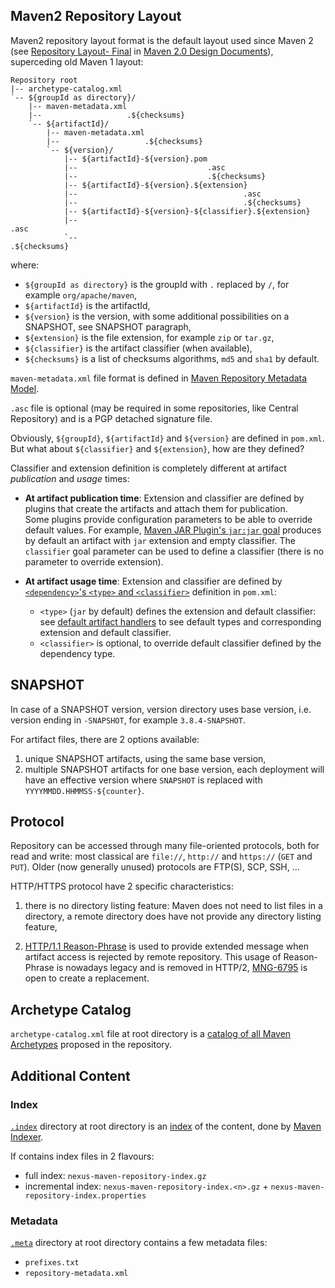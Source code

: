 ## Maven2 Repository Layout
<!--
Licensed to the Apache Software Foundation (ASF) under one
or more contributor license agreements.  See the NOTICE file
distributed with this work for additional information
regarding copyright ownership.  The ASF licenses this file
to you under the Apache License, Version 2.0 (the
"License"); you may not use this file except in compliance
with the License.  You may obtain a copy of the License at

    http://www.apache.org/licenses/LICENSE-2.0

Unless required by applicable law or agreed to in writing,
software distributed under the License is distributed on an
"AS IS" BASIS, WITHOUT WARRANTIES OR CONDITIONS OF ANY
KIND, either express or implied.  See the License for the
specific language governing permissions and limitations
under the License.
-->

Maven2 repository layout format is the default layout used since Maven 2 (see [Repository Layout- Final](https://cwiki.apache.org/confluence/display/MAVENOLD/Repository+Layout+-+Final) in [Maven 2.0 Design Documents](https://cwiki.apache.org/confluence/display/MAVENOLD/Maven+2.0+Design+Documents)), superceding old Maven 1 layout:

```
Repository root
|-- archetype-catalog.xml
`-- ${groupId as directory}/
    |-- maven-metadata.xml
    |--                   .${checksums}
    `-- ${artifactId}/
        |-- maven-metadata.xml
        |--                   .${checksums}
        `-- ${version}/
            |-- ${artifactId}-${version}.pom
            |--                             .asc
            |--                             .${checksums}
            |-- ${artifactId}-${version}.${extension}
            |--                                     .asc
            |--                                     .${checksums}
            |-- ${artifactId}-${version}-${classifier}.${extension}
            |--                                                    .asc
            `--                                                    .${checksums}
```

where:

- `${groupId as directory}` is the groupId with `.` replaced by `/`, for example `org/apache/maven`,
- `${artifactId}` is the artifactId,
- `${version}` is the version, with some additional possibilities on a SNAPSHOT, see SNAPSHOT paragraph,
- `${extension}` is the file extension, for example `zip` or `tar.gz`,
- `${classifier}` is the artifact classifier (when available),
- `${checksums}` is a list of checksums algorithms, `md5` and `sha1` by default.

`maven-metadata.xml` file format is defined in [Maven Repository Metadata Model](/ref/current/maven-repository-metadata/).

`.asc` file is optional (may be required in some repositories, like Central Repository) and is a PGP detached signature file.

Obviously, `${groupId}`, `${artifactId}` and `${version}` are defined in `pom.xml`. But what about `${classifier}` and `${extension}`, how are they defined?

Classifier and extension definition is completely different at artifact *publication* and *usage* times:

- **At artifact publication time**: Extension and classifier are defined by plugins that create the artifacts and attach them for publication.<br />
Some plugins provide configuration parameters to be able to override default values.
For example, [Maven JAR Plugin's `jar:jar` goal](/plugins/maven-jar-plugin/jar-mojo.html) produces by default an artifact with `jar` extension and empty classifier.
The `classifier` goal parameter can be used to define a classifier (there is no parameter to override extension).

- **At artifact usage time**: Extension and classifier are defined by [`<dependency>`'s `<type>` and `<classifier>`](/ref/current/maven-model/maven.html#class_dependency) definition in `pom.xml`:
  - `<type>` (`jar` by default) defines the extension and default classifier: <br />
    see [default artifact handlers](/ref/current/maven-core/artifact-handlers.html) to see default types and corresponding extension and default classifier. <br />
  - `<classifier>` is optional, to override default classifier defined by the dependency type.

## SNAPSHOT

In case of a SNAPSHOT version, version directory uses base version, i.e. version ending in `-SNAPSHOT`, for example `3.8.4-SNAPSHOT`.

For artifact files, there are 2 options available:

1. unique SNAPSHOT artifacts, using the same base version,
2. multiple SNAPSHOT artifacts for one base version, each deployment will have an effective version where `SNAPSHOT` is replaced with `YYYYMMDD.HHMMSS-${counter}`.

## Protocol

Repository can be accessed through many file-oriented protocols, both for read and write: most classical are `file://`, `http://` and `https://` (`GET` and `PUT`).
Older (now generally unused) protocols are FTP(S), SCP, SSH, ...

HTTP/HTTPS protocol have 2 specific characteristics:

1. there is no directory listing feature: Maven does not need to list files in a directory, a remote directory does have not provide any directory listing feature,

2. [HTTP/1.1 Reason-Phrase](https://www.w3.org/Protocols/rfc2616/rfc2616-sec6.html) is used to provide extended message when artifact access is rejected by remote repository.
This usage of Reason-Phrase is nowadays legacy and is removed in HTTP/2, [MNG-6795](https://issues.apache.org/jira/browse/MNG-6795) is open to create a replacement.

## Archetype Catalog

`archetype-catalog.xml` file at root directory is a [catalog of all Maven Archetypes](/archetype/archetype-models/archetype-catalog/archetype-catalog.html) proposed in the repository.

## Additional Content

### Index

[`.index`](https://repo.maven.apache.org/maven2/.index/) directory at root directory is an [index](/maven-indexer/indexer-core/) of the content, done by [Maven Indexer](/maven-indexer/).

If contains index files in 2 flavours:

- full index: `nexus-maven-repository-index.gz`
- incremental index: `nexus-maven-repository-index.<n>.gz` + `nexus-maven-repository-index.properties`

### Metadata

[`.meta`](https://repo.maven.apache.org/maven2/.meta/) directory at root directory contains a few metadata files:

- `prefixes.txt`
- `repository-metadata.xml`
